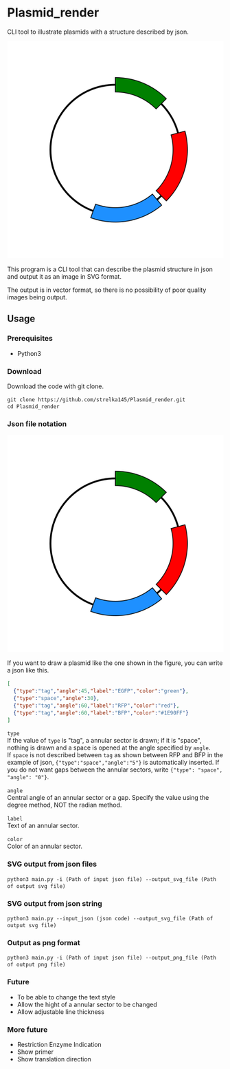 # Plasmid_render
CLI tool to illustrate plasmids with a structure described by json.

![Example Image](/test/SVG.svg)

This program is a CLI tool that can describe the plasmid structure in json and output it as an image in SVG format.  

The output is in vector format, so there is no possibility of poor quality images being output.

## Usage

### Prerequisites
- Python3

### Download
Download the code with git clone.

```
git clone https://github.com/strelka145/Plasmid_render.git
cd Plasmid_render
```

### Json file notation

![Example Image](/test/SVG.svg)

If you want to draw a plasmid like the one shown in the figure, you can write a json like this.

```json
[
  {"type":"tag","angle":45,"label":"EGFP","color":"green"},
  {"type":"space","angle":30},
  {"type":"tag","angle":60,"label":"RFP","color":"red"},
  {"type":"tag","angle":60,"label":"BFP","color":"#1E90FF"}
]
```

`type`  
If the value of `type` is "tag", a annular sector is drawn; if it is "space", nothing is drawn and a space is opened at the angle specified by `angle`.  
If `space` is not described between `tag` as shown between RFP and BFP in the example of json, `{"type":"space","angle":"5"}` is automatically inserted. If you do not want gaps between the annular sectors, write `{"type": "space", "angle": "0"}`.  

`angle`  
Central angle of an annular sector or a gap. Specify the value using the degree method, NOT the radian method.

`label`  
Text of an annular sector.

`color`  
Color of an annular sector.

### SVG output from json files

```
python3 main.py -i (Path of input json file) --output_svg_file (Path of output svg file)
```

### SVG output from json string

```
python3 main.py --input_json (json code) --output_svg_file (Path of output svg file)
```

### Output as png format

```
python3 main.py -i (Path of input json file) --output_png_file (Path of output png file)
```


### Future
- To be able to change the text style
- Allow the hight of a annular sector to be changed
- Allow adjustable line thickness

### More future
- Restriction Enzyme Indication
- Show primer
- Show translation direction
